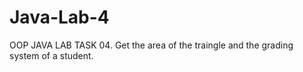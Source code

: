 # Java-Lab-4
OOP  JAVA LAB TASK 04. Get the area of the traingle and the grading system of a student. 
